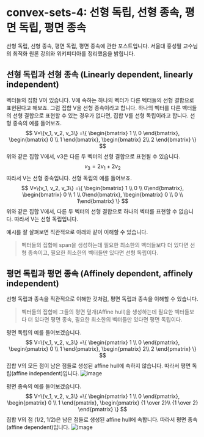 # convex-sets-4: 선형 독립, 선형 종속, 평면 독립, 평면 종속
선형 독립, 선형 종속, 평면 독립, 평면 종속에 관한 포스트입니다. 서울대 홍성필 교수님의 최적화 원론 강의와 위키피디아를 정리했음을 밝힙니다. 
## 선형 독립과 선형 종속 (Linearly dependent, linearly independent)
벡터들의 집합 V이 있습니다.  V에 속하는 하나의 벡터가 다른 벡터들의 선형 결합으로 표현된다고 해보죠. 그럼 집합 V을 선형 종속이라고 합니다. 하나의 벡터를 다른 벡터들의 선형 결합으로 표현할 수 있는 경우가 없다면, 집합 V를 선형 독립이라고 합니다.
선형 종속의 예를 들어보죠. 
$$
V=\{v_1, v_2, v_3\}
=\{
\begin{bmatrix} 1 \\ 0 \end{bmatrix}, 
\begin{bmatrix} 0 \\ 1 \end{bmatrix},
\begin{bmatrix} 2\\ 2 \end{bmatrix}
\}
$$
위와 같은 집합 V에서, v3은 다른 두 벡터의 선형 결합으로 표현될 수 있습니다.
$$
v_3=2v_1+2v_2
$$
따라서 V는 선형 종속입니다.
선형 독립의 예를 들어보죠.
$$
V=\{v_1, v_2, v_3\}
=\{
\begin{bmatrix} 1 \\ 0 \\ 0\end{bmatrix}, 
\begin{bmatrix} 0 \\ 1 \\ 0\end{bmatrix},
\begin{bmatrix} 0 \\ 0 \\ 1\end{bmatrix}
\}
$$
위와 같은 집합 V에서, 다른 두 벡터의 선형 결합으로 하나의 벡터를 표현할 수 없습니다. 따라서 V는 선형 독립입니다.

예시를 잘 살펴보면 직관적으로 아래와 같이 이해할 수 있습니다.
> 벡터들의 집합에 span을 생성하는데 필요한 최소한의 벡터들보다 더 있다면 선형 종속이고, 필요한 최소한의 벡터들만 있다면 선형 독립이다.

## 평면 독립과 평면 종속 (Affinely dependent, affinely independent)
선형 독립과 종속을 직관적으로 이해한 것처럼, 평면 독립과 종속을 이해할 수 있습니다.
> 벡터들의 집합에 그들의 평면 덮개(Affine hull)을 생성하는데 필요한 벡터들보다 더 있다면 평면 종속, 필요한 최소한의 벡터들만 있다면 평면 독립이다.

평면 독립의 예를 들어보겠습니다.
$$
V=\{v_1, v_2, v_3\}
=\{
\begin{pmatrix} 1 \\ 0 \end{pmatrix}, 
\begin{pmatrix} 0 \\ 1 \end{pmatrix},
\begin{pmatrix} 2\\ 2 \end{pmatrix}
\}
$$
집합 V의 모든 점이 남은 점들로 생성된 affine hull에 속하지 않습니다. 따라서 평면 독립(affine independent)입니다.
![image](https://user-images.githubusercontent.com/11609881/111814553-f4db4600-891d-11eb-9c39-e9a478eae763.png)

평면 종속의 예를 들어보겠습니다.
$$
V=\{v_1, v_2, v_3\}
=\{
\begin{pmatrix} 1 \\ 0 \end{pmatrix}, 
\begin{pmatrix} 0 \\ 1 \end{pmatrix},
\begin{pmatrix} {1 \over 2}\\ {1 \over 2} \end{pmatrix}
\}
$$
집합 V의 점 (1/2, 1/2)은 남은 점들로 생성된 affine hull에 속합니다. 따라서 평면 종속(affine dependent)입니다.
![image](https://user-images.githubusercontent.com/11609881/111814599-0290cb80-891e-11eb-9a33-3e56f46cf894.png)
<!--stackedit_data:
eyJoaXN0b3J5IjpbLTEyMjU1OTM3NDAsLTEyMjU1OTM3NDAsMz
A2NDA5OTU2LDIyMDQyNjE0MSwxNTMxMjIwNzEzLC05NDY4NTc5
MV19
-->